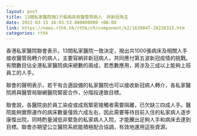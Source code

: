 ```yaml
---
layout: post
title: 13間私家醫院撥1千張病床收醫管局病人　非新冠為主
date: 2022-03-15 16:03:53.000000000 +08:00
link: https://news.rthk.hk/rthk/ch/component/k2/1639047-20220315.htm
categories: rthk
---
```


香港私家醫院聯會表示，13間私家醫院一致決定，撥出共1000張病床及相關人手接收醫管局轉介的病人，主要容納非新冠病人，共同應付第五波新冠疫情的挑戰。有關數目佔全港私家醫院病床總數的兩成，若悉數應用，將涉及三成以上能夠上班員工的人手。

聯會的聲明表示，若干有合適設備的私家醫院也可以接收新冠病人轉介，各私家醫院將與醫管局聯網醫院緊密合作，分階段達致目標。

聯會說，各醫院由於員工染疫或成爲緊密接觸者需要隔離，已欠缺三四成人手。醫院能夠實際運作的病床數量僅爲六成左右，因此需要等待目前入住的私家病人逐步康復出院，同時酌量減低非緊急的私家病人入院，才能騰出足夠人手和病床去達到目標。聯會亦期望公立醫院系統能積極配合協調，有效地運用這些資源。
